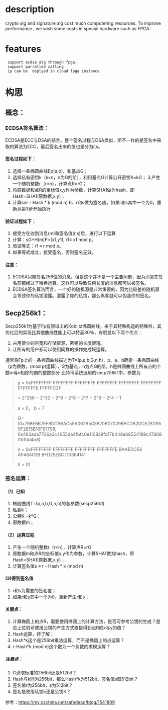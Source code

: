 # description
   crypto alg and signature alg cost much computering resources. To improve performance , we wish some costs in special hardware such
   as FPGA. 

   
# features
     support ecdsa alg through fpga;
     support parralled calling 
     ip can be  deplyed in cloud fpga instance
     
# 构思
## 概念：
### ECDSA签名算法：
ECDSA是ECC与DSA的结合，整个签名过程与DSA类似，所不一样的是签名中采取的算法为ECC，最后签名出来的值也是分为r,s。
#### 签名过程如下：
1. 选择一条椭圆曲线Ep(a,b)，和基点G；
2. 选择私有密钥k（k<n，n为G的阶），利用基点G计算公开密钥K=kG；
3.产生一个随机整数r（r<n），计算点R=rG；
4. 将原数据和点R的坐标值x,y作为参数，计算SHA1做为hash，即Hash=SHA1(原数据,x,y)；
5. 计算s≡r - Hash * k (mod n)
6、r和s做为签名值，如果r和s其中一个为0，重新从第3步开始执行
#### 验证过程如下：
1. 接受方在收到消息(m)和签名值(r,s)后，进行以下运算
2. 计算：sG+H(m)P=(x1,y1), r1≡ x1 mod p。
3. 验证等式：r1 ≡ r mod p。
4. 如果等式成立，接受签名，否则签名无效。
#### 注意：
1. ECDSA只能签名256位的消息，但是这个并不是一个主要问题，因为消息在签名前都经过了哈希运算，这样可以导致任何长度的消息都可以被签名。
2. ECDSA签名算法而言，一个好的随机源是非常重要的，因为比较差的随机源会导致你的私钥泄露。泄露了你的私钥，那么黑客就可以伪造你的签名。
## Secp256k1：
Secp256k1为基于Fp有限域上的Koblitz椭圆曲线，由于其特殊构造的特殊性，其优化后的实现比其他曲线性能上可以特高30％，有明显以下两个优点：
1. 占用很少的带宽和存储资源，密钥的长度很短。
2. 让所有的用户都可以使用同样的操作完成域运算。


通常将Fp上的一条椭圆曲线描述为T=(p,a,b,G,n,h)，p、a、b确定一条椭圆曲线（p为质数，(mod p)运算），G为基点，n为点G的阶，h是椭圆曲线上所有点的个数m与n相除的商的整数部分
比特币系统选用的secp256k1中，参数为
> p = 0xFFFFFFFF FFFFFFFF FFFFFFFF FFFFFFFF FFFFFFFF FFFFFFFF FFFFFFFE FFFFFC2F
>
> = 2^256 − 2^32 − 2^9 − 2^8 − 2^7 − 2^6 − 2^4 − 1
>
> a = 0， b = 7
>

> G=(0x79BE667EF9DCBBAC55A06295CE870B07029BFCDB2DCE28D959F2815B16F81798, 0x483ada7726a3c4655da4fbfc0e1108a8fd17b448a68554199c47d08ffb10d4b8)
>
> n = 0xFFFFFFFF FFFFFFFF FFFFFFFF FFFFFFFE BAAEDCE6 AF48A03B BFD25E8C D0364141
>
> h = 01

### 签名运算：
#### （1）已知
1. 椭圆曲线T=(p,a,b,G,n,h)的各参数(secp256k1)
2. 私钥k；
3. 公钥K =k*G；
4. 原数据m； 
#### （2）运算过程	
1. 产生一个随机整数r（r<n），计算点R=rG
2. 原数据m和点R的坐标值x,y作为参数，计算SHA1做为hash，即Hash=SHA1(原数据,x,y)；
3. 计算签名值s ≡ r - Hash * k (mod n)
#### (3)得到签名值
1. r和s为需要的签名值；
2. 如果r和s其中一个为0，重新产生r和s；

#### 关键点：
1. 计算椭圆上的点R，需要使用椭圆上的计算方法，是否可参考公钥的生成？是否上位机可使用公钥的产生方式直接得到点R的x与y的值？
2. Hash运算，待了解；
3. Hash*k这个是256bit乘法运算，而不是椭圆上的点运算？
4. r-Hash*k (mod n)这个数为一个负数的求模运算？ 

##### 注意点：
1. G点取标准的256bit还是512bit？ 
2. Hash与k同为256bit，那么Hash*k为512bit，签名值s取512bit？
3. 签名值r为256bit，s为512bit？
4. 签名是使用私钥k还是公钥K？

参考：https://my.oschina.net/safedead/blog/1541809
